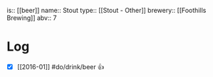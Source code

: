 is:: [[beer]]
name:: Stout
type:: [[Stout - Other]]
brewery:: [[Foothills Brewing]]
abv:: 7

# Log
- [x] [[2016-01]] #do/drink/beer 👍
